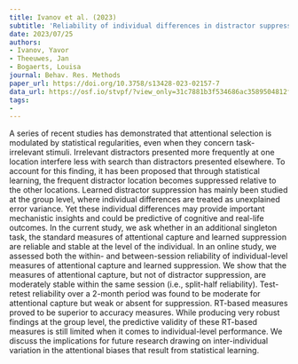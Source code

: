 ```yaml
---
title: Ivanov et al. (2023)
subtitle: 'Reliability of individual differences in distractor suppression driven by statistical learning'
date: 2023/07/25
authors:
- Ivanov, Yavor
- Theeuwes, Jan
- Bogaerts, Louisa
journal: Behav. Res. Methods
paper_url: https://doi.org/10.3758/s13428-023-02157-7
data_url: https://osf.io/stvpf/?view_only=31c7881b3f534686ac3589504812f057
tags:
- 
---
```


A series of recent studies has demonstrated that attentional selection is modulated by statistical regularities, even when they concern task-irrelevant stimuli. Irrelevant distractors presented more frequently at one location interfere less with search than distractors presented elsewhere. To account for this finding, it has been proposed that through statistical learning, the frequent distractor location becomes suppressed relative to the other locations. Learned distractor suppression has mainly been studied at the group level, where individual differences are treated as unexplained error variance. Yet these individual differences may provide important mechanistic insights and could be predictive of cognitive and real-life outcomes. In the current study, we ask whether in an additional singleton task, the standard measures of attentional capture and learned suppression are reliable and stable at the level of the individual. In an online study, we assessed both the within- and between-session reliability of individual-level measures of attentional capture and learned suppression. We show that the measures of attentional capture, but not of distractor suppression, are moderately stable within the same session (i.e., split-half reliability). Test-retest reliability over a 2-month period was found to be moderate for attentional capture but weak or absent for suppression. RT-based measures proved to be superior to accuracy measures. While producing very robust findings at the group level, the predictive validity of these RT-based measures is still limited when it comes to individual-level performance. We discuss the implications for future research drawing on inter-individual variation in the attentional biases that result from statistical learning.
